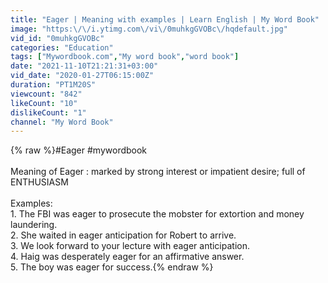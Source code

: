 ```yaml
---
title: "Eager | Meaning with examples | Learn English | My Word Book"
image: "https:\/\/i.ytimg.com\/vi\/0muhkgGVOBc\/hqdefault.jpg"
vid_id: "0muhkgGVOBc"
categories: "Education"
tags: ["Mywordbook.com","My word book","word book"]
date: "2021-11-10T21:21:31+03:00"
vid_date: "2020-01-27T06:15:00Z"
duration: "PT1M20S"
viewcount: "842"
likeCount: "10"
dislikeCount: "1"
channel: "My Word Book"
---
```

{% raw %}#Eager   #mywordbook     <br /><br />Meaning of Eager : marked by strong interest or impatient desire; full of ENTHUSIASM<br /><br />Examples:<br />1. The FBI was eager to prosecute the mobster for extortion and money laundering. <br />2. She waited in eager anticipation for Robert to arrive.<br />3. We look forward to your lecture with eager anticipation.<br />4. Haig was desperately eager for an affirmative answer.<br />5. The boy was eager for success.{% endraw %}
